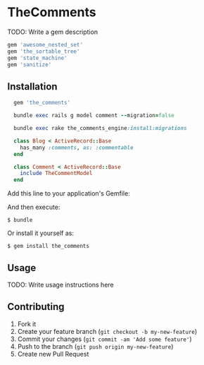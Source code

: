 # TheComments

TODO: Write a gem description

```ruby
gem 'awesome_nested_set'
gem 'the_sortable_tree'
gem 'state_machine'
gem 'sanitize'
```

## Installation

```ruby
  gem 'the_comments'

  bundle exec rails g model comment --migration=false

  bundle exec rake the_comments_engine:install:migrations

  class Blog < ActiveRecord::Base
    has_many :comments, as: :commentable
  end

  class Comment < ActiveRecord::Base
    include TheCommentModel
  end

```

Add this line to your application's Gemfile:

And then execute:

    $ bundle

Or install it yourself as:

    $ gem install the_comments

## Usage

TODO: Write usage instructions here

## Contributing

1. Fork it
2. Create your feature branch (`git checkout -b my-new-feature`)
3. Commit your changes (`git commit -am 'Add some feature'`)
4. Push to the branch (`git push origin my-new-feature`)
5. Create new Pull Request
